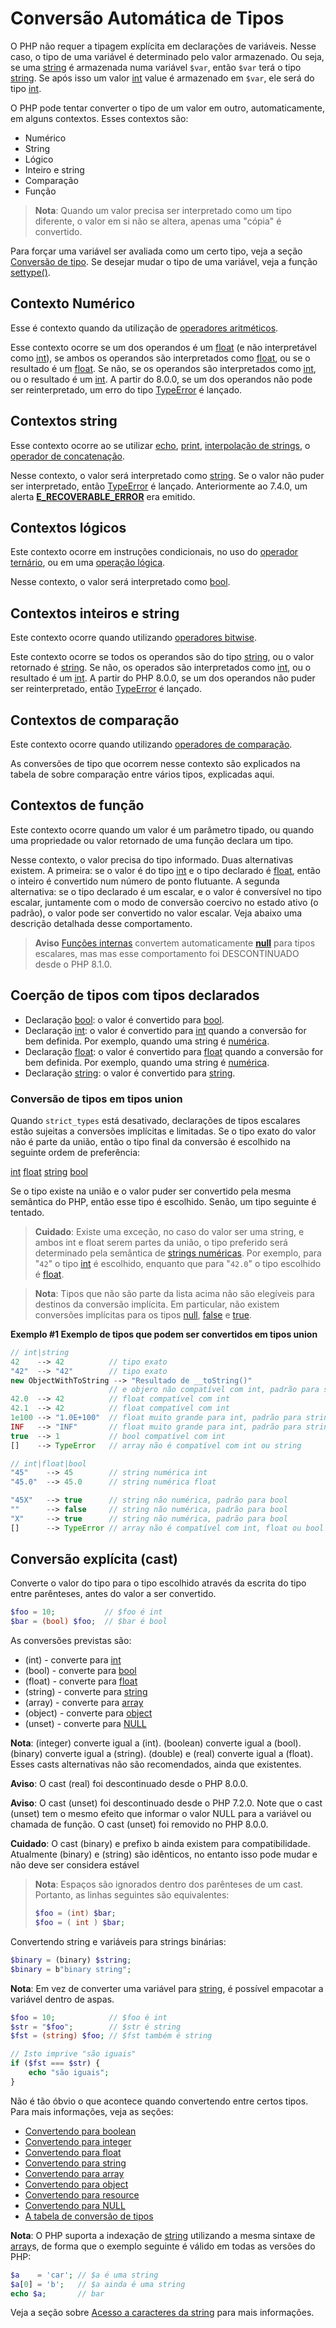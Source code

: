 # Conversão Automática de Tipos

O PHP não requer a tipagem explícita em declarações de variáveis. Nesse caso, o tipo de uma variável é determinado pelo valor armazenado. Ou seja, se uma [string](https://www.php.net/manual/pt_BR/language.types.string.php) é armazenada numa variável `$var`, então `$var` terá o tipo [string](https://www.php.net/manual/pt_BR/language.types.string.php). Se após isso um valor [int](https://www.php.net/manual/pt_BR/language.types.integer.php) value é armazenado em `$var`, ele será do tipo [int](https://www.php.net/manual/pt_BR/language.types.integer.php).

O PHP pode tentar converter o tipo de um valor em outro, automaticamente, em alguns contextos. Esses contextos são:

* Numérico
* String
* Lógico
* Inteiro e string
* Comparação
* Função

> **Nota**: Quando um valor precisa ser interpretado como um tipo diferente, o valor em si não se altera, apenas uma "cópia" é convertido.

Para forçar uma variável ser avaliada como um certo tipo, veja a seção [Conversão de tipo](https://www.php.net/manual/pt_BR/language.types.type-juggling.php#language.types.typecasting). Se desejar mudar o tipo de uma variável, veja a função [settype()](https://www.php.net/manual/pt_BR/function.settype.php).

## Contexto Numérico

Esse é contexto quando da utilização de [operadores aritméticos](https://www.php.net/manual/pt_BR/language.operators.arithmetic.php).

Esse contexto ocorre se um dos operandos é um [float](https://www.php.net/manual/pt_BR/language.types.float.php) (e não interpretável como [int](https://www.php.net/manual/pt_BR/language.types.integer.php)), se ambos os operandos são interpretados como [float](https://www.php.net/manual/pt_BR/language.types.float.php), ou se o resultado é um [float](https://www.php.net/manual/pt_BR/language.types.float.php). Se não, se os operandos são interpretados como [int](https://www.php.net/manual/pt_BR/language.types.integer.php), ou o resultado é um [int](https://www.php.net/manual/pt_BR/language.types.integer.php). A partir do 8.0.0, se um dos operandos não pode ser reinterpretado, um erro do tipo [TypeError](https://www.php.net/manual/pt_BR/class.typeerror.php) é lançado.

## Contextos string

Esse contexto ocorre ao se utilizar [echo](https://www.php.net/manual/pt_BR/function.echo.php), [print](https://www.php.net/manual/pt_BR/function.print.php), [interpolação de strings](https://www.php.net/manual/pt_BR/language.types.string.php#language.types.string.parsing), o [operador de concatenação](https://www.php.net/manual/pt_BR/language.operators.string.php).

Nesse contexto, o valor será interpretado como [string](https://www.php.net/manual/pt_BR/language.types.string.php). Se o valor não puder ser interpretado, então [TypeError](https://www.php.net/manual/pt_BR/class.typeerror.php) é lançado. Anteriormente ao 7.4.0, um alerta [**E_RECOVERABLE_ERROR**](https://www.php.net/manual/pt_BR/errorfunc.constants.php#constant.e-recoverable-error) era emitido.

## Contextos lógicos

Este contexto ocorre em instruções condicionais, no uso do [operador ternário](https://www.php.net/manual/pt_BR/language.operators.comparison.php#language.operators.comparison.ternary), ou em uma [operação lógica](https://www.php.net/manual/pt_BR/language.operators.logical.php).

Nesse contexto, o valor será interpretado como [bool](https://www.php.net/manual/pt_BR/language.types.boolean.php).

## Contextos inteiros e string

Este contexto ocorre quando utilizando [operadores bitwise](https://www.php.net/manual/pt_BR/language.operators.bitwise.php).

Este contexto ocorre se todos os operandos são do tipo [string](https://www.php.net/manual/pt_BR/language.types.string.php), ou o valor retornado é [string](https://www.php.net/manual/pt_BR/language.types.string.php). Se não, os operados são interpretados como [int](https://www.php.net/manual/pt_BR/language.types.integer.php), ou o resultado é um [int](https://www.php.net/manual/pt_BR/language.types.integer.php). A partir do PHP 8.0.0, se um dos operandos não puder ser reinterpretado, então [TypeError](https://www.php.net/manual/pt_BR/class.typeerror.php) é lançado.

## Contextos de comparação

Este contexto ocorre quando utilizando [operadores de comparação](https://www.php.net/manual/pt_BR/language.operators.comparison.php).

As conversões de tipo que ocorrem nesse contexto são explicados na tabela de sobre comparação entre vários tipos, explicadas aqui.

## Contextos de função

Este contexto ocorre quando um valor é um parâmetro tipado, ou quando uma propriedade ou valor retornado de uma função declara um tipo.

Nesse contexto, o valor precisa do tipo informado. Duas alternativas existem. A primeira: se o valor é do tipo [int](https://www.php.net/manual/pt_BR/language.types.integer.php) e o tipo declarado é [float](https://www.php.net/manual/pt_BR/language.types.float.php), então o inteiro é convertido num número de ponto flutuante. A segunda alternativa: se o tipo declarado é um escalar, e o valor é conversível no tipo escalar, juntamente com o modo de conversão coercivo no estado ativo (o padrão), o valor pode ser convertido no valor escalar. Veja abaixo uma descrição detalhada desse comportamento.

> **Aviso** [Funções internas](https://www.php.net/manual/pt_BR/functions.internal.php) convertem automaticamente [**null**](https://www.php.net/manual/pt_BR/reserved.constants.php#constant.null) para tipos escalares, mas mas esse comportamento foi DESCONTINUADO desde o PHP 8.1.0.

## Coerção de tipos com tipos declarados

* Declaração [bool](https://www.php.net/manual/pt_BR/language.types.boolean.php): o valor é convertido para [bool](https://www.php.net/manual/pt_BR/language.types.boolean.php).
* Declaração [int](https://www.php.net/manual/pt_BR/language.types.integer.php): o valor é convertido para [int](https://www.php.net/manual/pt_BR/language.types.integer.php) quando a conversão for bem definida. Por exemplo, quando uma string é [numérica](https://www.php.net/manual/pt_BR/language.types.numeric-strings.php).
* Declaração [float](https://www.php.net/manual/pt_BR/language.types.float.php): o valor é convertido para [float](https://www.php.net/manual/pt_BR/language.types.float.php) quando a conversão for bem definida. Por exemplo, quando uma string é [numérica](https://www.php.net/manual/pt_BR/language.types.numeric-strings.php).
* Declaração [string](https://www.php.net/manual/pt_BR/language.types.string.php): o valor é convertido para [string](https://www.php.net/manual/pt_BR/language.types.string.php).

### Conversão de tipos em tipos union

Quando `strict_types` está desativado, declarações de tipos escalares estão sujeitas a conversões implícitas e limitadas. Se o tipo exato do valor não é parte da união, então o tipo final da conversão é escolhido na seguinte ordem de preferência:

[int](https://www.php.net/manual/pt_BR/language.types.integer.php)
[float](https://www.php.net/manual/pt_BR/language.types.float.php)
[string](https://www.php.net/manual/pt_BR/language.types.string.php)
[bool](https://www.php.net/manual/pt_BR/language.types.boolean.php)

Se o tipo existe na união e o valor puder ser convertido pela mesma semântica do PHP, então esse tipo é escolhido. Senão, um tipo seguinte é tentado.

> **Cuidado**: Existe uma exceção, no caso do valor ser uma string, e ambos int e float serem partes da união, o tipo preferido será determinado pela semântica de [strings numéricas](https://www.php.net/manual/pt_BR/language.types.numeric-strings.php). Por exemplo, para "`42`" o tipo [int](https://www.php.net/manual/pt_BR/language.types.integer.php) é escolhido, enquanto que para "`42.0`" o tipo escolhido é [float](https://www.php.net/manual/pt_BR/language.types.float.php).

> **Nota**: Tipos que não são parte da lista acima não são elegíveis para destinos da conversão implícita. Em particular, não existem conversões implícitas para os tipos [null](https://www.php.net/manual/pt_BR/language.types.null.php), [false](https://www.php.net/manual/pt_BR/language.types.value.php) e [true](https://www.php.net/manual/pt_BR/language.types.value.php).

**Exemplo #1 Exemplo de tipos que podem ser convertidos em tipos union**

```php
// int|string
42    --> 42          // tipo exato
"42"  --> "42"        // tipo exato
new ObjectWithToString --> "Resultado de __toString()"
                      // e objero não compatível com int, padrão para string
42.0  --> 42          // float compatível com int
42.1  --> 42          // float compatível com int
1e100 --> "1.0E+100"  // float muito grande para int, padrão para string
INF   --> "INF"       // float muito grande para int, padrão para string
true  --> 1           // bool compatível com int
[]    --> TypeError   // array não é compatível com int ou string

// int|float|bool
"45"    --> 45        // string numérica int
"45.0"  --> 45.0      // string numérica float

"45X"   --> true      // string não numérica, padrão para bool
""      --> false     // string não numérica, padrão para bool
"X"     --> true      // string não numérica, padrão para bool
[]      --> TypeError // array não é compatível com int, float ou bool
```

## Conversão explícita (cast)

Converte o valor do tipo para o tipo escolhido através da escrita do tipo entre parênteses, antes do valor a ser convertido.

```php
$foo = 10;           // $foo é int
$bar = (bool) $foo;  // $bar é bool
```

As conversões previstas são:

* (int) - converte para [int](https://www.php.net/manual/pt_BR/language.types.integer.php)
* (bool) - converte para [bool](https://www.php.net/manual/pt_BR/language.types.boolean.php)
* (float) - converte para [float](https://www.php.net/manual/pt_BR/language.types.float.php)
* (string) - converte para [string](https://www.php.net/manual/pt_BR/language.types.string.php)
* (array) - converte para [array](https://www.php.net/manual/pt_BR/language.types.array.php)
* (object) - converte para [object](https://www.php.net/manual/pt_BR/language.types.object.php)
* (unset) - converte para [NULL](https://www.php.net/manual/pt_BR/language.types.null.php)

**Nota**: (integer) converte igual a (int). (boolean) converte igual a (bool). (binary) converte igual a (string). (double) e (real) converte igual a (float). Esses casts alternativas não são recomendados, ainda que existentes.

**Aviso**: O cast (real) foi descontinuado desde o PHP 8.0.0.

**Aviso**: O cast (unset) foi descontinuado desde o PHP 7.2.0. Note que o cast (unset) tem o mesmo efeito que informar o valor NULL para a variável ou chamada de função. O cast (unset) foi removido no PHP 8.0.0.

**Cuidado**: O cast (binary) e prefixo b ainda existem para compatibilidade. Atualmente (binary) e (string) são idênticos, no entanto isso pode mudar e não deve ser considera estável

> **Nota**: Espaços são ignorados dentro dos parênteses de um cast. Portanto, as linhas seguintes são equivalentes:
> 
> ```php
> $foo = (int) $bar;
> $foo = ( int ) $bar;
> ```

Convertendo string e variáveis para strings binárias:

```php
$binary = (binary) $string;
$binary = b"binary string";
```

**Nota**: Em vez de converter uma variável para [string](https://www.php.net/manual/pt_BR/language.types.string.php), é possível empacotar a variável dentro de aspas.
```php
$foo = 10;            // $foo é int
$str = "$foo";        // $str é string
$fst = (string) $foo; // $fst também é string

// Isto imprive "são iguais"
if ($fst === $str) {
    echo "são iguais";
}
```

Não é tão óbvio o que acontece quando convertendo entre certos tipos. Para mais informações, veja as seções:

* [Convertendo para boolean](https://www.php.net/manual/pt_BR/language.types.boolean.php#language.types.boolean.casting)
* [Convertendo para integer](https://www.php.net/manual/pt_BR/language.types.integer.php#language.types.integer.casting)
* [Convertendo para float](https://www.php.net/manual/pt_BR/language.types.float.php#language.types.float.casting)
* [Convertendo para string](https://www.php.net/manual/pt_BR/language.types.string.php#language.types.string.casting)
* [Convertendo para array](https://www.php.net/manual/pt_BR/language.types.array.php#language.types.array.casting)
* [Convertendo para object](https://www.php.net/manual/pt_BR/language.types.object.php#language.types.object.casting)
* [Convertendo para resource](https://www.php.net/manual/pt_BR/language.types.resource.php#language.types.resource.casting)
* [Convertendo para NULL](https://www.php.net/manual/pt_BR/language.types.null.php#language.types.null.casting)
* [A tabela de conversão de tipos](https://www.php.net/manual/pt_BR/types.comparisons.php)

**Nota**: O PHP suporta a indexação de [string](https://www.php.net/manual/pt_BR/language.types.string.php) utilizando a mesma sintaxe de [array](https://www.php.net/manual/pt_BR/language.types.array.php)s, de forma que o exemplo seguinte é válido em todas as versões do PHP:

```php
$a    = 'car'; // $a é uma string
$a[0] = 'b';   // $a ainda é uma string
echo $a;       // bar
```

Veja a seção sobre [Acesso a caracteres da string](https://www.php.net/manual/pt_BR/language.types.string.php#language.types.string.substr) para mais informações.